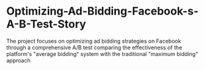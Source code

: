 # Optimizing-Ad-Bidding-Facebook-s-A-B-Test-Story
The project focuses on optimizing ad bidding strategies on Facebook through a comprehensive A/B test comparing the effectiveness of the platform's "average bidding" system with the traditional "maximum bidding" approach
